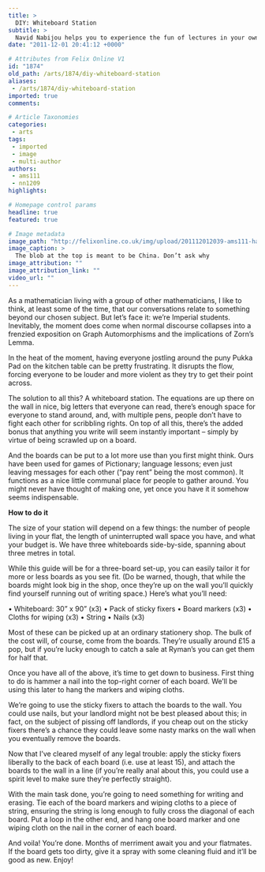 ```yaml
---
title: >
  DIY: Whiteboard Station
subtitle: >
  Navid Nabijou helps you to experience the fun of lectures in your own home
date: "2011-12-01 20:41:12 +0000"

# Attributes from Felix Online V1
id: "1874"
old_path: /arts/1874/diy-whiteboard-station
aliases:
 - /arts/1874/diy-whiteboard-station
imported: true
comments:

# Article Taxonomies
categories:
 - arts
tags:
 - imported
 - image
 - multi-author
authors:
 - ams111
 - nn1209
highlights:

# Homepage control params
headline: true
featured: true

# Image metadata
image_path: "http://felixonline.co.uk/img/upload/201112012039-ams111-hag1.jpg"
image_caption: >
  The blob at the top is meant to be China. Don’t ask why
image_attribution: ""
image_attribution_link: ""
video_url: ""
---
```


As a mathematician living with a group of other mathematicians, I like to think, at least some of the time, that our conversations relate to something beyond our chosen subject. But let’s face it: we’re Imperial students. Inevitably, the moment does come when normal discourse collapses into a frenzied exposition on Graph Automorphisms and the implications of Zorn’s Lemma.

In the heat of the moment, having everyone jostling around the puny Pukka Pad on the kitchen table can be pretty frustrating. It disrupts the flow, forcing everyone to be louder and more violent as they try to get their point across.

The solution to all this? A whiteboard station. The equations are up there on the wall in nice, big letters that everyone can read, there’s enough space for everyone to stand around, and, with multiple pens, people don’t have to fight each other for scribbling rights. On top of all this, there’s the added bonus that anything you write will seem instantly important – simply by virtue of being scrawled up on a board.

And the boards can be put to a lot more use than you first might think. Ours have been used for games of Pictionary; language lessons; even just leaving messages for each other (“pay rent” being the most common). It functions as a nice little communal place for people to gather around. You might never have thought of making one, yet once you have it it somehow seems indispensable.

__How to do it__

The size of your station will depend on a few things: the number of people living in your flat, the length of uninterrupted wall space you have, and what your budget is. We have three whiteboards side-by-side, spanning about three metres in total.

While this guide will be for a three-board set-up, you can easily tailor it for more or less boards as you see fit. (Do be warned, though, that while the boards might look big in the shop, once they’re up on the wall you’ll quickly find yourself running out of writing space.) Here’s what you’ll need:

• Whiteboard: 30” x 90” (x3)
 • Pack of sticky fixers
 • Board markers (x3)
 • Cloths for wiping (x3)
 • String
 • Nails (x3)

Most of these can be picked up at an ordinary stationery shop. The bulk of the cost will, of course, come from the boards. They’re usually around £15 a pop, but if you’re lucky enough to catch a sale at Ryman’s you can get them for half that.

Once you have all of the above, it’s time to get down to business. First thing to do is hammer a nail into the top-right corner of each board. We’ll be using this later to hang the markers and wiping cloths.

We’re going to use the sticky fixers to attach the boards to the wall. You could use nails, but your landlord might not be best pleased about this; in fact, on the subject of pissing off landlords, if you cheap out on the sticky fixers there’s a chance they could leave some nasty marks on the wall when you eventually remove the boards.

Now that I’ve cleared myself of any legal trouble: apply the sticky fixers liberally to the back of each board (i.e. use at least 15), and attach the boards to the wall in a line (if you’re really anal about this, you could use a spirit level to make sure they’re perfectly straight).

With the main task done, you’re going to need something for writing and erasing. Tie each of the board markers and wiping cloths to a piece of string, ensuring the string is long enough to fully cross the diagonal of each board. Put a loop in the other end, and hang one board marker and one wiping cloth on the nail in the corner of each board.

And voila! You’re done. Months of merriment await you and your flatmates. If the board gets too dirty, give it a spray with some cleaning fluid and it’ll be good as new. Enjoy!
